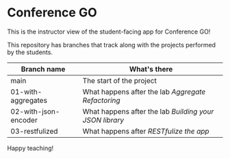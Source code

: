 # Conference GO

This is the instructor view of the student-facing app for Conference GO!

This repository has branches that track along with the projects performed
by the students.

| Branch name          | What's there                                            |
|----------------------|---------------------------------------------------------|
| main                 | The start of the project                                |
| 01-with-aggregates   | What happens after the lab _Aggregate Refactoring_      |
| 02-with-json-encoder | What happens after the lab _Building your JSON library_ |
| 03-restfulized       | What happens after _RESTfulize the app_                 |

Happy teaching!
